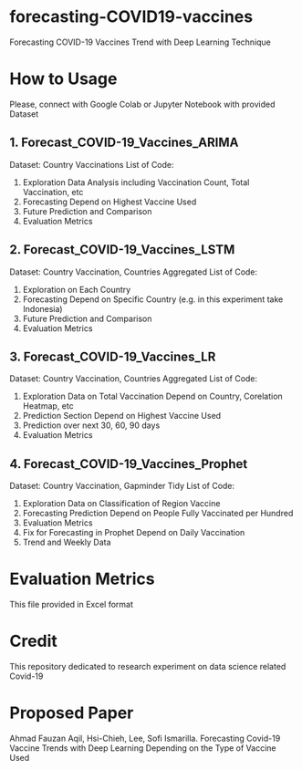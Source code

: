 # forecasting-COVID19-vaccines
Forecasting COVID-19 Vaccines Trend with Deep Learning Technique 

# How to Usage
Please, connect with Google Colab or Jupyter Notebook with provided Dataset 

## 1. Forecast_COVID-19_Vaccines_ARIMA
Dataset: Country Vaccinations
List of Code:
  1) Exploration Data Analysis including Vaccination Count, Total Vaccination, etc
  2) Forecasting Depend on Highest Vaccine Used
  3) Future Prediction and Comparison
  4) Evaluation Metrics

## 2. Forecast_COVID-19_Vaccines_LSTM
Dataset: Country Vaccination, Countries Aggregated
List of Code:
  1) Exploration on Each Country
  2) Forecasting Depend on Specific Country (e.g. in this experiment take Indonesia)
  3) Future Prediction and Comparison
  4) Evaluation Metrics

## 3. Forecast_COVID-19_Vaccines_LR
Dataset: Country Vaccination, Countries Aggregated
List of Code:
  1) Exploration Data on Total Vaccination Depend on Country, Corelation Heatmap, etc
  2) Prediction Section Depend on Highest Vaccine Used
  3) Prediction over next 30, 60, 90 days
  4) Evaluation Metrics

## 4. Forecast_COVID-19_Vaccines_Prophet
Dataset: Country Vaccination, Gapminder Tidy
List of Code:
  1) Exploration Data on Classification of Region Vaccine
  2) Forecasting Prediction Depend on People Fully Vaccinated per Hundred
  3) Evaluation Metrics
  4) Fix for Forecasting in Prophet Depend on Daily Vaccination
  5) Trend and Weekly Data

# Evaluation Metrics
This file provided in Excel format

# Credit
This repository dedicated to research experiment on data science related Covid-19

# Proposed Paper
Ahmad Fauzan Aqil, Hsi-Chieh, Lee, Sofi Ismarilla. Forecasting Covid-19 Vaccine Trends with Deep Learning Depending on the Type of Vaccine Used
